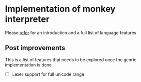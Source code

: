 # Implementation of monkey interpreter

Please [refer](https://monkeylang.org/) for an introduction and a full list of language features

## Post improvements
This is a list of features that needs to be explored once the genric implementation is done

 - [ ] Lexer support for full unicode range

